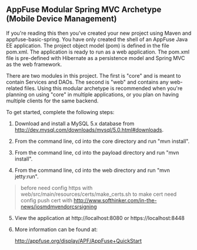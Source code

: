 AppFuse Modular Spring MVC Archetype (Mobile Device Management) 
--------------------------------------------------------------------------------
If you're reading this then you've created your new project using Maven and
appfuse-basic-spring.  You have only created the shell of an AppFuse Java EE
application.  The project object model (pom) is defined in the file pom.xml.
The application is ready to run as a web application. The pom.xml file is
pre-defined with Hibernate as a persistence model and Spring MVC as the web
framework.

There are two modules in this project. The first is "core" and is meant to 
contain Services and DAOs. The second is "web" and contains any web-related
files. Using this modular archetype is recommended when you're planning on
using "core" in multiple applications, or you plan on having multiple clients
for the same backend.

To get started, complete the following steps:

1. Download and install a MySQL 5.x database from
   http://dev.mysql.com/downloads/mysql/5.0.html#downloads.

2. From the command line, cd into the core directory and run "mvn install".

3. From the command line, cd into the payload directory and run "mvn install".

4. From the command line, cd into the web directory and run "mvn jetty:run".
> before need config https with web/src/main/resources/certs/make_certs.sh to make cert 
> need config push cert with http://www.softhinker.com/in-the-news/iosmdmvendorcsrsigning

5. View the application at http://localhost:8080 or https://localhost:8448

6. More information can be found at:

    http://appfuse.org/display/APF/AppFuse+QuickStart


